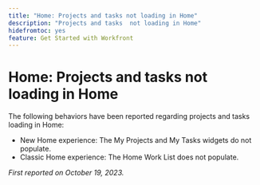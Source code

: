 ```yaml
---
title: "Home: Projects and tasks not loading in Home"
description: "Projects and tasks  not loading in Home"
hidefromtoc: yes
feature: Get Started with Workfront
---
```


# Home: Projects and tasks not loading in Home

The following behaviors have been reported regarding projects and tasks loading in Home:

* New Home experience: The My Projects and My Tasks widgets do not populate.
* Classic Home experience: The Home Work List does not populate.

_First reported on October 19, 2023._
